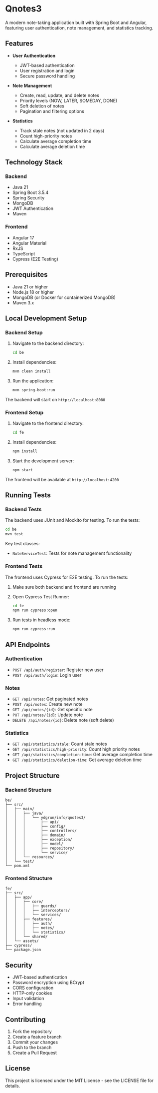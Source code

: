 # Qnotes3

A modern note-taking application built with Spring Boot and Angular, featuring user authentication, note management, and statistics tracking.

## Features

- **User Authentication**
  - JWT-based authentication
  - User registration and login
  - Secure password handling

- **Note Management**
  - Create, read, update, and delete notes
  - Priority levels (NOW, LATER, SOMEDAY, DONE)
  - Soft deletion of notes
  - Pagination and filtering options

- **Statistics**
  - Track stale notes (not updated in 2 days)
  - Count high-priority notes
  - Calculate average completion time
  - Calculate average deletion time

## Technology Stack

### Backend
- Java 21
- Spring Boot 3.5.4
- Spring Security
- MongoDB
- JWT Authentication
- Maven

### Frontend
- Angular 17
- Angular Material
- RxJS
- TypeScript
- Cypress (E2E Testing)

## Prerequisites

- Java 21 or higher
- Node.js 18 or higher
- MongoDB (or Docker for containerized MongoDB)
- Maven 3.x

## Local Development Setup

### Backend Setup

1. Navigate to the backend directory:
   ```bash
   cd be
   ```

2. Install dependencies:
   ```bash
   mvn clean install
   ```

3. Run the application:
   ```bash
   mvn spring-boot:run
   ```

The backend will start on `http://localhost:8080`

### Frontend Setup

1. Navigate to the frontend directory:
   ```bash
   cd fe
   ```

2. Install dependencies:
   ```bash
   npm install
   ```

3. Start the development server:
   ```bash
   npm start
   ```

The frontend will be available at `http://localhost:4200`

## Running Tests

### Backend Tests

The backend uses JUnit and Mockito for testing. To run the tests:

```bash
cd be
mvn test
```

Key test classes:
- `NoteServiceTest`: Tests for note management functionality

### Frontend Tests

The frontend uses Cypress for E2E testing. To run the tests:

1. Make sure both backend and frontend are running
2. Open Cypress Test Runner:
   ```bash
   cd fe
   npm run cypress:open
   ```

3. Run tests in headless mode:
   ```bash
   npm run cypress:run
   ```

## API Endpoints

### Authentication
- `POST /api/auth/register`: Register new user
- `POST /api/auth/login`: Login user

### Notes
- `GET /api/notes`: Get paginated notes
- `POST /api/notes`: Create new note
- `GET /api/notes/{id}`: Get specific note
- `PUT /api/notes/{id}`: Update note
- `DELETE /api/notes/{id}`: Delete note (soft delete)

### Statistics
- `GET /api/statistics/stale`: Count stale notes
- `GET /api/statistics/high-priority`: Count high priority notes
- `GET /api/statistics/completion-time`: Get average completion time
- `GET /api/statistics/deletion-time`: Get average deletion time

## Project Structure

### Backend Structure
```
be/
├── src/
│   ├── main/
│   │   ├── java/
│   │   │   └── ydgrun/info/qnotes3/
│   │   │       ├── api/
│   │   │       ├── config/
│   │   │       ├── controllers/
│   │   │       ├── domain/
│   │   │       ├── exception/
│   │   │       ├── model/
│   │   │       ├── repository/
│   │   │       └── service/
│   │   └── resources/
│   └── test/
└── pom.xml
```

### Frontend Structure
```
fe/
├── src/
│   ├── app/
│   │   ├── core/
│   │   │   ├── guards/
│   │   │   ├── interceptors/
│   │   │   └── services/
│   │   ├── features/
│   │   │   ├── auth/
│   │   │   ├── notes/
│   │   │   └── statistics/
│   │   └── shared/
│   └── assets/
├── cypress/
└── package.json
```

## Security

- JWT-based authentication
- Password encryption using BCrypt
- CORS configuration
- HTTP-only cookies
- Input validation
- Error handling

## Contributing

1. Fork the repository
2. Create a feature branch
3. Commit your changes
4. Push to the branch
5. Create a Pull Request

## License

This project is licensed under the MIT License - see the LICENSE file for details.
